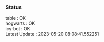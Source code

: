 ### Status


table : OK  
hogwarts : OK  
icy-bot : OK  
Latest Update : 2023-05-20 08:08:41.552251
